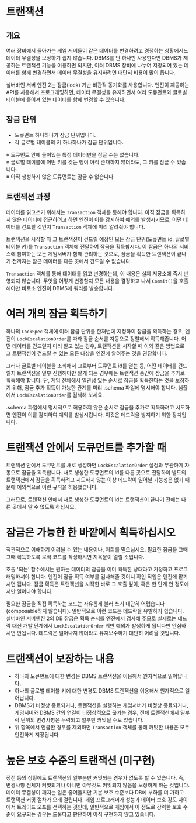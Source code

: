 # 트랜잭션

## 개요
여러 장비에서 돌아가는 게임 서버들이 같은 데이터를 변경하려고 경쟁하는 상황에서느 데이터 무결성을 보장하기 쉽지 않습니다.
DBMS를 단 하나만 사용한다면 DBMS가 제공하는 트랜잭션 기능을 이용하면 되지만,
여러 DBMS 장비에 나누어 저장되어 있는 데이터를 함께 변경하면서 데이터 무결성을 유지하려면 대단히 비용이 많이 듭니다.

실버바인 서버 엔진 2는 잠금(lock) 기반 비관적 동기화를 사용합니다. 엔진이 제공하는 API를 사용해서 프로그래밍하면, 데이터 무결성을 유지하면서 여러 도큐먼트와 글로벌 테이블에 흩어져 있는 데이터를 함께 변경할 수 있습니다.


## 잠금 단위

- 도큐먼트 하나하나가 잠금 단위입니다.
- 각 글로벌 테이블의 키 하나하나가 잠금 단위입니다.

※ 도큐먼트 안에 들어있는 특정 데이터만을 잠글 수는 없습니다.  
※ 글로벌 테이블에 어떤 키를 갖는 행이 아직 존재하지 않더라도, 그 키를 잠글 수 있습니다.  
※ 아직 생성하지 않은 도큐먼트는 잠글 수 없습니다.


## 트랜잭션 과정

데이터를 읽고쓰기 위해서는 `Transaction` 객체를 통해야 합니다. 아직 잠금을 획득하지 않은 데이터에 접근하려고 하면 엔진이 이를 감지하여 예외를 발생시키므로, 어떤 데이터를 건드릴 것인지 `Transaction` 객체에 미리 알려줘야 합니다.

트랜잭션을 시작할 때 그 트랜잭션이 건드릴 예정인 모든 잠금 단위(도큐먼트 id, 글로벌 테이블 키)를 `Transaction` 객체에 전달하여 잠금을 획득합시다. 이 잠금은 하나의 서비스에 참여하는 모든 게임서버가 함께 관리하는 것으로, 잠금을 획득한 트랜잭션이 끝나기 전까지는 잠근 데이터를 다른 곳에서 건드릴 수 없습니다.

`Transaction` 객체를 통해 데이터를 읽고 변경하는데, 이 내용은 실제 저장소에 즉시 반영되지 않습니다. 무엇을 어떻게 변경할지 모든 내용을 결정하고 나서 `Commit()`을 호출해야만 비로소 엔진이 DBMS에 쿼리를 발송합니다. 
 
 
# 여러 개의 잠금 획득하기

하나의 `LockSpec` 객체에 여러 잠금 단위를 한꺼번에 지정하여 잠금을 획득하는 경우, 엔진이 `LockEscalationOrder`를 따라 잠금 순서를 자동으로 정렬해서 획득해줍니다. 어떤 데이터를 건드릴지 미리 알고 있는 경우, 트랜잭션을 시작할 때 이와 같은 방법으로 그 트랜잭션이 건드릴 수 있는 모든 대상을 엔진에 알려주는 것을 권장합니다.

그러나 글로벌 테이블을 조회해서 그로부터 도큐먼트 id를 얻는 등, 어떤 데이터를 건드릴지 트랜잭션을 일부 진행해야만 알게 되는 경우에는 트랜잭션 중간에 잠금을 추가로 획득해야 합니다. 단, 게임 전체에서 일관성 있는 순서로 잠금을 획득한다는 것을 보장하기 위해, 잠금 추가 획득이 가능한 관계를 미리 .schema 파일에 명시해야 합니다. 샘플에서 `LockEscalationOrder`를 검색해 보세요.

.schema 파일에서 명시적으로 허용하지 않은 순서로 잠금을 추가로 획득하려고 시도하면 엔진이 이를 감지하여 예외를 발생시킵니다. 이것은 데드락을 방지하기 위한 장치입니다.


# 트랜잭션 안에서 도큐먼트를 추가할 때

트랜잭션 안에서 도큐먼트를 새로 생성하면 `LockEscalationOrder` 설정과 무관하게 자동으로 잠금을 획득합니다. 새로 생성한 도큐먼트의 id를 다른 곳으로 전달하여 별도의 트랜잭션에서 잠금을 획득하려고 시도하지 않는 이상 데드락이 일어날 가능성은 없기 때문에 예외적으로 이런 규칙을 허용했습니다.

그러므로, 트랜잭션 안에서 새로 생성한 도큐먼트의 id는 트랜잭션이 끝나기 전에는 다른 곳에서 알 수 없도록 하십시오.


# 잠금은 가능한 한 바깥에서 획득하십시오

직관적으로 이해하기 어려울 수 있는 내용이나, 저희를 믿으십시오. 필요한 잠금을 그때그때 획득하도록 로직 코드를 작성하시면 지옥문이 열릴 것입니다.

호출 '되는' 함수에서는 원하는 데이터의 잠금을 이미 획득한 상태라고 가정하고 프로그래밍하셔야 합니다. 엔진이 잠금 획득 여부를 검사해줄 것이니 확인 작업은 엔진에 맡기시면 됩니다. 잠금 획득은 트랜잭션을 시작한 바로 그 호출 깊이, 혹은 한 단계 안 정도에서만 일어나야 합니다.

필요한 잠금을 직접 획득하는 코드는 자유롭게 불러 쓰기 대단히 어렵습니다(composable하지 않습니다). 일반적으로 이런 코드는 데드락을 유발하기 쉽습니다. 실버바인 서버엔진 2의 DB 잠금은 획득 순서를 엔진에서 검사해 주므로 실제로는 데드락 대신 개발 단계에서 `LockEscalationOrder` 위반 예외가 발생하게 됩니다만 안심하시면 안됩니다. 데드락은 일어나지 않더라도 유지보수하기 대단히 어려울 것입니다.


# 트랜잭션이 보장하는 내용

- 하나의 도큐먼트에 대한 변경은 DBMS 트랜잭션을 이용해서 원자적으로 일어납니다.
- 하나의 글로벌 테이블 키에 대한 변경도 DBMS 트랜잭션을 이용해서 원자적으로 일어납니다.
- DBMS가 비정상 종료되거나, 트랜잭션을 실행하는 게임서버가 비정상 종료되거나, 게임서버와 DBMS 간의 연결이 비정상적으로 끊기는 경우, 전체 트랜잭션에서 일부 락 단위의 변경사항은 누락되고 일부만 커밋될 수도 있습니다.
- 위 항목에서 언급한 경우를 제외하면 `Transaction` 객체를 통해 커밋한 내용은 모두 안전하게 저장됩니다.


# 높은 보호 수준의 트랜잭션 (미구현)

정전 등의 상황에도 트랜잭션의 일부분만 커밋되는 경우가 없도록 할 수 있습니다. 즉, 변경사항 전체가 커밋되거나 아니면 아무것도 커밋되지 않음을 보장하게 하는 것입니다. 데이터 무결성이 깨지는 일은 줄어들지만 기본 보호 수준보다 DB에 부하를 더 가하고 트랜잭션 커밋 절차가 오래 걸립니다. 게임 프로그래머가 성능과 데이터 보호 강도 사이에서 트레이드 오프를 선택하는 것인데, 일반적으로 게임에서 이 정도로 강력한 보호 수준이 요구되는 경우는 드물다고 판단하여 아직 구현하지 않고 있습니다.

